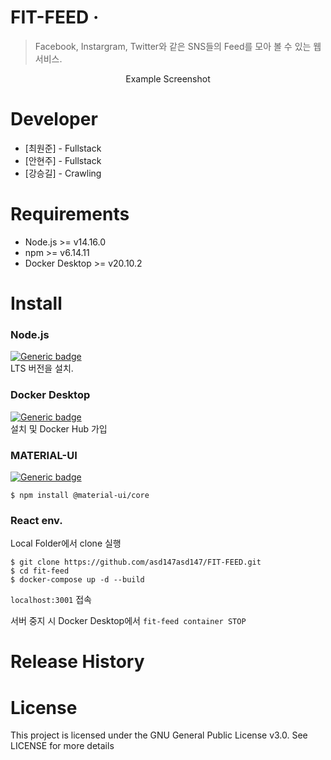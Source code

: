 # FIT-FEED &middot; 
> Facebook, Instargram, Twitter와 같은 SNS들의 Feed를 모아 볼 수 있는 웹 서비스.

<div align=center>
  Example Screenshot
</div>

# Developer
* [최원준] - Fullstack
* [안현주] - Fullstack
* [강승길] - Crawling

# Requirements
* Node.js >= v14.16.0
* npm >= v6.14.11
* Docker Desktop >= v20.10.2

# Install
### Node.js
[![Generic badge](https://img.shields.io/badge/Node.js-link-green.svg?logo=Node.js)](https://nodejs.org/ko/)  
LTS 버전을 설치.
### Docker Desktop
[![Generic badge](https://img.shields.io/badge/Docker-link-blue.svg?logo=docker)](https://hub.docker.com/editions/community/docker-ce-desktop-windows/)  
설치 및 Docker Hub 가입
### MATERIAL-UI
[![Generic badge](https://img.shields.io/badge/MaterialUI-link-blue.svg?logo=material-ui)](https://simpleicons.org/?q=material)  
```
$ npm install @material-ui/core
```

### React env.
Local Folder에서 clone 실행
```
$ git clone https://github.com/asd147asd147/FIT-FEED.git
$ cd fit-feed
$ docker-compose up -d --build
```
`localhost:3001` 접속

서버 중지 시 Docker Desktop에서 `fit-feed container STOP`

# Release History


# License
This project is licensed under the GNU General Public License v3.0. See LICENSE for more details
